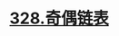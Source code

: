# [328.奇偶链表](https://leetcode.cn/problems/odd-even-linked-list/)

<SourceCode src="../.leetcode/328.奇偶链表.ts" />
